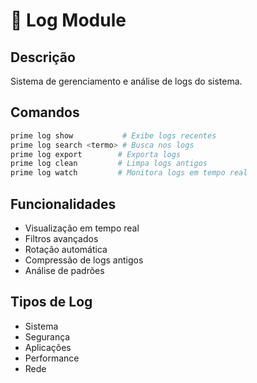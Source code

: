# 📝 Log Module

## Descrição
Sistema de gerenciamento e análise de logs do sistema.

## Comandos
```bash
prime log show           # Exibe logs recentes
prime log search <termo> # Busca nos logs
prime log export        # Exporta logs
prime log clean         # Limpa logs antigos
prime log watch         # Monitora logs em tempo real
```

## Funcionalidades
- Visualização em tempo real
- Filtros avançados
- Rotação automática
- Compressão de logs antigos
- Análise de padrões

## Tipos de Log
- Sistema
- Segurança
- Aplicações
- Performance
- Rede